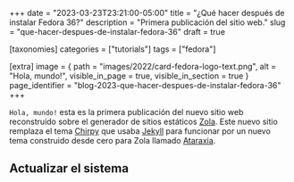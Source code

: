 +++
date = "2023-03-23T23:21:00-05:00"
title = "¿Qué hacer después de instalar Fedora 36?"
description = "Primera publicación del sitio web."
slug = "que-hacer-despues-de-instalar-fedora-36"
draft = true

[taxonomies]
    categories = ["tutorials"]
    tags = ["fedora"]

[extra]
    image = { path = "images/2022/card-fedora-logo-text.png", alt = "Hola, mundo!", visible_in_page = true, visible_in_section = true }
    page_identifier = "blog-2023-que-hacer-despues-de-instalar-fedora-36"
+++


`Hola, mundo!` esta es la primera publicación del nuevo sitio web reconstruido sobre el generador de sitios estáticos [Zola](https://www.getzola.org/). Este nuevo sitio remplaza el tema [Chirpy](https://github.com/cotes2020/jekyll-theme-chirpy) que usaba [Jekyll](https://jekyllrb.com/) para funcionar por un nuevo tema construido desde cero para Zola llamado [Ataraxia](https://github.com/gersonbdev/ataraxia-zola).
<!-- more -->

## Actualizar el sistema
